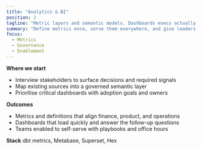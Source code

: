 ```yaml
---
title: "Analytics & BI"
position: 2
tagline: "Metric layers and semantic models. Dashboards execs actually use."
summary: "Define metrics once, serve them everywhere, and give leaders the context to make confident calls."
focus:
  - Metrics
  - Governance
  - Enablement
---
```


**Where we start**
- Interview stakeholders to surface decisions and required signals
- Map existing sources into a governed semantic layer
- Prioritise critical dashboards with adoption goals and owners

**Outcomes**
- Metrics and definitions that align finance, product, and operations
- Dashboards that load quickly and answer the follow-up questions
- Teams enabled to self-serve with playbooks and office hours

**Stack**
dbt metrics, Metabase, Superset, Hex
